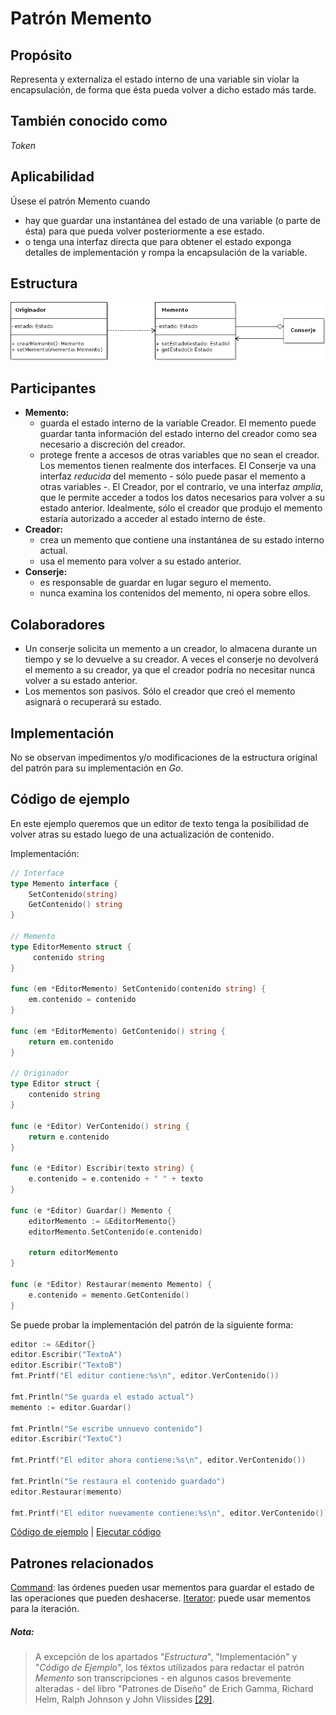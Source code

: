 # Patrón Memento

## Propósito

Representa y externaliza el estado interno de una variable sin violar la encapsulación, de forma que ésta pueda volver a dicho estado más tarde.

## También conocido como

_Token_

## Aplicabilidad

Úsese el patrón Memento cuando

* hay que guardar una instantánea del estado de una variable (o parte de ésta) para que pueda volver posteriormente a ese estado.
* o tenga una interfaz directa que para obtener el estado exponga detalles de implementación y rompa la encapsulación de la variable.

## Estructura

![](/assets/uml/memento.png)

## Participantes

* **Memento:**
  * guarda el estado interno de la variable Creador. El memento puede guardar tanta información del estado interno del creador como sea necesario a discreción del creador.
  * protege frente a accesos de otras variables que no sean el creador. Los mementos tienen realmente dos interfaces. El Conserje va una interfaz _reducida_ del memento - sólo puede pasar el memento a otras variables -. El Creador, por el contrario, ve una interfaz _amplia_, que le permite acceder a todos los datos necesarios para volver a su estado anterior. Idealmente, sólo el creador que produjo el memento estaría autorizado a acceder al estado interno de éste.
* **Creador:**
  * crea un memento que contiene una instantánea de su estado interno actual.
  * usa el memento para volver a su estado anterior.
* **Conserje:**
  * es responsable de guardar en lugar seguro el memento.
  * nunca examina los contenidos del memento, ni opera sobre ellos.

## Colaboradores

* Un conserje solicita un memento a un creador, lo almacena durante un tiempo y se lo devuelve a su creador. A veces el conserje no devolverá el memento a su creador, ya que el creador podría no necesitar nunca volver a su estado anterior.
* Los mementos son pasivos. Sólo el creador que creó el memento asignará o recuperará su estado.

## Implementación

No se observan impedimentos y/o modificaciones de la estructura original del patrón para su implementación en _Go_.

## Código de ejemplo

En este ejemplo queremos que un editor de texto tenga la posibilidad de volver atras su estado luego de una actualización de contenido.

Implementación:

```go
// Interface
type Memento interface {
    SetContenido(string)
    GetContenido() string
}

// Memento
type EditorMemento struct {
     contenido string
}

func (em *EditorMemento) SetContenido(contenido string) {
    em.contenido = contenido
}

func (em *EditorMemento) GetContenido() string {
    return em.contenido
}

// Originador
type Editor struct {
    contenido string
}

func (e *Editor) VerContenido() string {
    return e.contenido
}

func (e *Editor) Escribir(texto string) {
    e.contenido = e.contenido + " " + texto
}

func (e *Editor) Guardar() Memento {
    editorMemento := &EditorMemento{}
    editorMemento.SetContenido(e.contenido)

    return editorMemento
}

func (e *Editor) Restaurar(memento Memento) {
    e.contenido = memento.GetContenido()
}
```

Se puede probar la implementación del patrón de la siguiente forma:

```go
editor := &Editor{}
editor.Escribir("TextoA")
editor.Escribir("TextoB")
fmt.Printf("El editor contiene:%s\n", editor.VerContenido())

fmt.Println("Se guarda el estado actual")
memento := editor.Guardar()

fmt.Println("Se escribe unnuevo contenido")
editor.Escribir("TextoC")

fmt.Printf("El editor ahora contiene:%s\n", editor.VerContenido())

fmt.Println("Se restaura el contenido guardado")
editor.Restaurar(memento)

fmt.Printf("El editor nuevamente contiene:%s\n", editor.VerContenido())
```

[Código de ejemplo](https://github.com/danielspk/designpatternsingo/tree/master/patrones/comportamiento/memento) | [Ejecutar código](https://play.golang.org/p/4o78qJhd-h2)

## Patrones relacionados

[Command](/patrones/comportamiento/command.md): las órdenes pueden usar mementos para guardar el estado de las operaciones que pueden deshacerse.
[Iterator](/patrones/comportamiento/iterator.md): puede usar mementos para la iteración.

##### Nota:
> A excepción de los apartados "_Estructura_", "Implementación" y "_Código de Ejemplo_", los téxtos utilizados para redactar el patrón _Memento_ son transcripciones - en algunos casos brevemente alteradas - del libro "Patrones de Diseño" de Erich Gamma, Richard Helm, Ralph Johnson y John Vlissides [\[29\]](/recursos.md).
